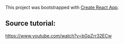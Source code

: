 This project was bootstrapped with [Create React App](https://github.com/facebook/create-react-app).

## Source tutorial:

https://www.youtube.com/watch?v=bGpZrr32ECw
